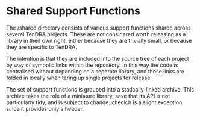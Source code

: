 # Shared Support Functions

The /shared directory consists of various support functions shared across
several TenDRA projects. These are not considered worth releasing as a library
in their own right, either because they are trivially small, or because they are
specific to TenDRA.

The intention is that they are included into the source tree of each project by
way of symbolic links within the repository. In this way the code is
centralised without depending on a separate library, and those links are folded
in locally when taring up single projects for release.

The set of support functions is grouped into a statically-linked archive.
This archive takes the role of a miniature library, save that its API is
not particularly tidy, and is subject to change. check.h is a slight
exception, since it provides only a header.

